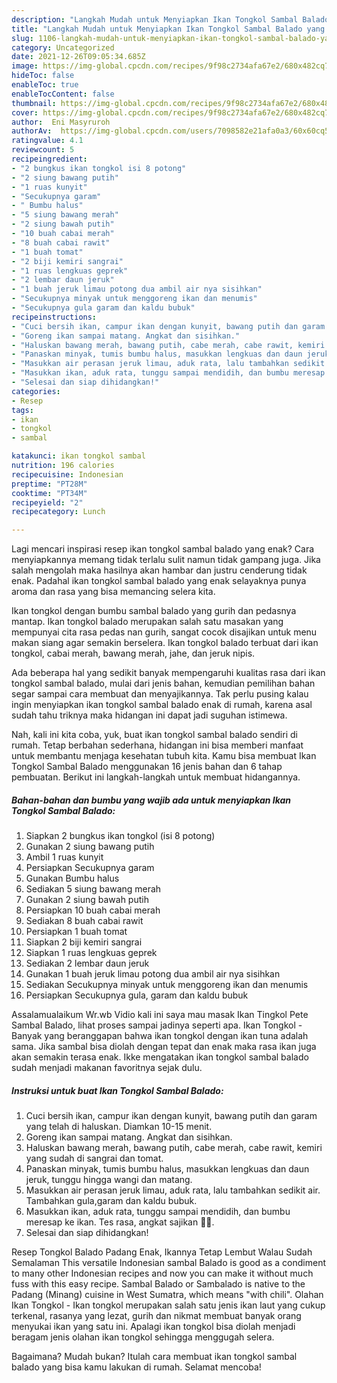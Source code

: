 ```yaml
---
description: "Langkah Mudah untuk Menyiapkan Ikan Tongkol Sambal Balado yang Bikin Ngiler"
title: "Langkah Mudah untuk Menyiapkan Ikan Tongkol Sambal Balado yang Bikin Ngiler"
slug: 1106-langkah-mudah-untuk-menyiapkan-ikan-tongkol-sambal-balado-yang-bikin-ngiler
category: Uncategorized
date: 2021-12-26T09:05:34.685Z
image: https://img-global.cpcdn.com/recipes/9f98c2734afa67e2/680x482cq70/ikan-tongkol-sambal-balado-foto-resep-utama.jpg
hideToc: false
enableToc: true
enableTocContent: false
thumbnail: https://img-global.cpcdn.com/recipes/9f98c2734afa67e2/680x482cq70/ikan-tongkol-sambal-balado-foto-resep-utama.jpg
cover: https://img-global.cpcdn.com/recipes/9f98c2734afa67e2/680x482cq70/ikan-tongkol-sambal-balado-foto-resep-utama.jpg
author:  Eni Masyruroh
authorAv:  https://img-global.cpcdn.com/users/7098582e21afa0a3/60x60cq50/avatar.jpg
ratingvalue: 4.1
reviewcount: 5
recipeingredient:
- "2 bungkus ikan tongkol isi 8 potong"
- "2 siung bawang putih"
- "1 ruas kunyit"
- "Secukupnya garam"
- " Bumbu halus"
- "5 siung bawang merah"
- "2 siung bawah putih"
- "10 buah cabai merah"
- "8 buah cabai rawit"
- "1 buah tomat"
- "2 biji kemiri sangrai"
- "1 ruas lengkuas geprek"
- "2 lembar daun jeruk"
- "1 buah jeruk limau potong dua ambil air nya sisihkan"
- "Secukupnya minyak untuk menggoreng ikan dan menumis"
- "Secukupnya gula garam dan kaldu bubuk"
recipeinstructions:
- "Cuci bersih ikan, campur ikan dengan kunyit, bawang putih dan garam yang telah di haluskan. Diamkan 10-15 menit."
- "Goreng ikan sampai matang. Angkat dan sisihkan."
- "Haluskan bawang merah, bawang putih, cabe merah, cabe rawit, kemiri yang sudah di sangrai dan tomat."
- "Panaskan minyak, tumis bumbu halus, masukkan lengkuas dan daun jeruk, tunggu hingga wangi dan matang."
- "Masukkan air perasan jeruk limau, aduk rata, lalu tambahkan sedikit air. Tambahkan gula,garam dan kaldu bubuk."
- "Masukkan ikan, aduk rata, tunggu sampai mendidih, dan bumbu meresap ke ikan. Tes rasa, angkat sajikan 👌🏼."
- "Selesai dan siap dihidangkan!"
categories:
- Resep
tags:
- ikan
- tongkol
- sambal

katakunci: ikan tongkol sambal 
nutrition: 196 calories
recipecuisine: Indonesian
preptime: "PT28M"
cooktime: "PT34M"
recipeyield: "2"
recipecategory: Lunch

---
```



Lagi mencari inspirasi resep ikan tongkol sambal balado yang enak? Cara menyiapkannya memang tidak terlalu sulit namun tidak gampang juga. Jika salah mengolah maka hasilnya akan hambar dan justru cenderung tidak enak. Padahal ikan tongkol sambal balado yang enak selayaknya punya aroma dan rasa yang bisa memancing selera kita.


Ikan tongkol dengan bumbu sambal balado yang gurih dan pedasnya mantap. Ikan tongkol balado merupakan salah satu masakan yang mempunyai cita rasa pedas nan gurih, sangat cocok disajikan untuk menu makan siang agar semakin berselera. Ikan tongkol balado terbuat dari ikan tongkol, cabai merah, bawang merah, jahe, dan jeruk nipis.

Ada beberapa hal yang sedikit banyak mempengaruhi kualitas rasa dari ikan tongkol sambal balado, mulai dari jenis bahan, kemudian pemilihan bahan segar sampai cara membuat dan menyajikannya. Tak perlu pusing kalau ingin menyiapkan ikan tongkol sambal balado enak di rumah, karena asal sudah tahu triknya maka hidangan ini dapat jadi suguhan istimewa.


Nah, kali ini kita coba, yuk, buat ikan tongkol sambal balado sendiri di rumah. Tetap berbahan sederhana, hidangan ini bisa memberi manfaat untuk membantu menjaga kesehatan tubuh kita. Kamu bisa membuat Ikan Tongkol Sambal Balado menggunakan 16 jenis bahan dan 6 tahap pembuatan. Berikut ini langkah-langkah untuk membuat hidangannya.

<!--inarticleads1-->

##### Bahan-bahan dan bumbu yang wajib ada untuk menyiapkan Ikan Tongkol Sambal Balado:

1. Siapkan 2 bungkus ikan tongkol (isi 8 potong)
1. Gunakan 2 siung bawang putih
1. Ambil 1 ruas kunyit
1. Persiapkan Secukupnya garam
1. Gunakan  Bumbu halus
1. Sediakan 5 siung bawang merah
1. Gunakan 2 siung bawah putih
1. Persiapkan 10 buah cabai merah
1. Sediakan 8 buah cabai rawit
1. Persiapkan 1 buah tomat
1. Siapkan 2 biji kemiri sangrai
1. Siapkan 1 ruas lengkuas geprek
1. Sediakan 2 lembar daun jeruk
1. Gunakan 1 buah jeruk limau potong dua ambil air nya sisihkan
1. Sediakan Secukupnya minyak untuk menggoreng ikan dan menumis
1. Persiapkan Secukupnya gula, garam dan kaldu bubuk


Assalamualaikum Wr.wb Vidio kali ini saya mau masak Ikan Tingkol Pete Sambal Balado, lihat proses sampai jadinya seperti apa. Ikan Tongkol - Banyak yang beranggapan bahwa ikan tongkol dengan ikan tuna adalah sama. Jika sambal bisa diolah dengan tepat dan enak maka rasa ikan juga akan semakin terasa enak. Ikke mengatakan ikan tongkol sambal balado sudah menjadi makanan favoritnya sejak dulu. 

<!--inarticleads2-->

##### Instruksi untuk buat Ikan Tongkol Sambal Balado:

1. Cuci bersih ikan, campur ikan dengan kunyit, bawang putih dan garam yang telah di haluskan. Diamkan 10-15 menit.
1. Goreng ikan sampai matang. Angkat dan sisihkan.
1. Haluskan bawang merah, bawang putih, cabe merah, cabe rawit, kemiri yang sudah di sangrai dan tomat.
1. Panaskan minyak, tumis bumbu halus, masukkan lengkuas dan daun jeruk, tunggu hingga wangi dan matang.
1. Masukkan air perasan jeruk limau, aduk rata, lalu tambahkan sedikit air. Tambahkan gula,garam dan kaldu bubuk.
1. Masukkan ikan, aduk rata, tunggu sampai mendidih, dan bumbu meresap ke ikan. Tes rasa, angkat sajikan 👌🏼.
1. Selesai dan siap dihidangkan!

Resep Tongkol Balado Padang Enak, Ikannya Tetap Lembut Walau Sudah Semalaman This versatile Indonesian sambal Balado is good as a condiment to many other Indonesian recipes and now you can make it without much fuss with this easy recipe. Sambal Balado or Sambalado is native to the Padang (Minang) cuisine in West Sumatra, which means &#34;with chili&#34;. Olahan Ikan Tongkol - Ikan tongkol merupakan salah satu jenis ikan laut yang cukup terkenal, rasanya yang lezat, gurih dan nikmat membuat banyak orang menyukai ikan yang satu ini. Apalagi ikan tongkol bisa diolah menjadi beragam jenis olahan ikan tongkol sehingga menggugah selera. 

Bagaimana? Mudah bukan? Itulah cara membuat ikan tongkol sambal balado yang bisa kamu lakukan di rumah. Selamat mencoba!
